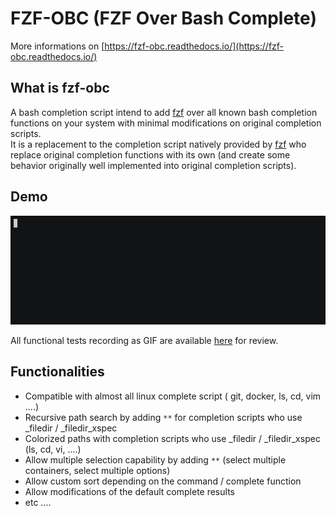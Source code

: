 # FZF-OBC (FZF Over Bash Complete)

More informations on [https://fzf-obc.readthedocs.io/](https://fzf-obc.readthedocs.io/)

## What is fzf-obc

A bash completion script intend to add [fzf](https://github.com/junegunn/fzf) over all known bash completion functions on your system with minimal modifications on original completion scripts.  
It is a replacement to the completion script natively provided by [fzf](https://github.com/junegunn/fzf) who replace original completion functions with its own (and create some behavior originally well implemented into original completion scripts).

## Demo

![demo](docs/img/demo.gif)

All functional tests recording as GIF are available [here](docs/src/tests_gallery.md) for review.

## Functionalities

- Compatible with almost all linux complete script ( git, docker, ls, cd, vim ....)
- Recursive path search by adding `**` for completion scripts who use _filedir / _filedir_xspec
- Colorized paths with completion scripts who use _filedir / _filedir_xspec (ls, cd, vi, ....)
- Allow multiple selection capability by adding `**` (select multiple containers, select multiple options)
- Allow custom sort depending on the command / complete function
- Allow modifications of the default complete results
- etc ....
